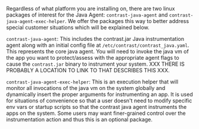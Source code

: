Regardless of what platform you are installing on, there are two linux packages
of interest for the Java Agent: `contrast-java-agent` and
`contrast-java-agent-exec-helper`. We offer the packages this way to better
address special customer situations which will be explained below.

`contrast-java-agent`: This includes the contrast.jar Java instrumentation
agent along with an initial config file at `/etc/contrast/contrast_java.yaml`.
This represents the core java agent. You will need to invoke the java vm of the
app you want to protect/assess with the appropriate agent flags to cause the
`contrast.jar` binary to instrument your system.  XXX THERE IS PROBABLY A
LOCATION TO LINK TO THAT DESCRIBES THIS XXX.

`contrast-java-agent-exec-helper`: This is an execution helper that will
monitor all invocations of the java vm on the system globally and dynamically
insert the proper arguments for instrumenting an app. It is used for situations
of convenience so that a user doesn't need to modify specific env vars or
startup scripts so that the contrast java agent instruments the apps on the
system. Some users may want finer-grained control over the instrumentation
action and thus this is an optional package.

